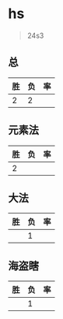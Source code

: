 # hs

> 24s3

## 总
|胜|负|率|
|-|-|-|
|2|2||

## 元素法
|胜|负|率|
|-|-|-|
|2|||

## 大法
|胜|负|率|
|-|-|-|
||1||

## 海盗瞎
|胜|负|率|
|-|-|-|
||1||
